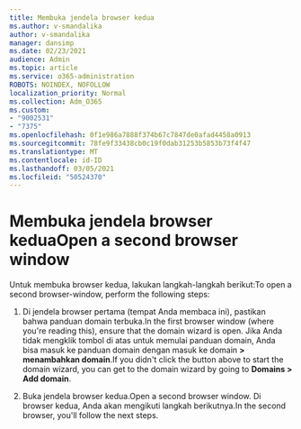 ```yaml
---
title: Membuka jendela browser kedua
ms.author: v-smandalika
author: v-smandalika
manager: dansimp
ms.date: 02/23/2021
audience: Admin
ms.topic: article
ms.service: o365-administration
ROBOTS: NOINDEX, NOFOLLOW
localization_priority: Normal
ms.collection: Adm_O365
ms.custom:
- "9002531"
- "7375"
ms.openlocfilehash: 0f1e986a7888f374b67c7847de0afad4458a0913
ms.sourcegitcommit: 78fe9f33438cb0c19f0dab31253b5853b73f4f47
ms.translationtype: MT
ms.contentlocale: id-ID
ms.lasthandoff: 03/05/2021
ms.locfileid: "50524370"
---
```

# <a name="open-a-second-browser-window"></a><span data-ttu-id="6db9d-102">Membuka jendela browser kedua</span><span class="sxs-lookup"><span data-stu-id="6db9d-102">Open a second browser window</span></span>

<span data-ttu-id="6db9d-103">Untuk membuka browser kedua, lakukan langkah-langkah berikut:</span><span class="sxs-lookup"><span data-stu-id="6db9d-103">To open a second browser-window, perform the following steps:</span></span>

1. <span data-ttu-id="6db9d-104">Di jendela browser pertama (tempat Anda membaca ini), pastikan bahwa panduan domain terbuka.</span><span class="sxs-lookup"><span data-stu-id="6db9d-104">In the first browser window (where you're reading this), ensure that the domain wizard is open.</span></span> <span data-ttu-id="6db9d-105">Jika Anda tidak mengklik tombol di atas untuk memulai panduan domain, Anda bisa masuk ke panduan domain dengan masuk ke domain **> menambahkan domain**.</span><span class="sxs-lookup"><span data-stu-id="6db9d-105">If you didn't click the button above to start the domain wizard, you can get to the domain wizard by going to **Domains > Add domain**.</span></span>

2. <span data-ttu-id="6db9d-106">Buka jendela browser kedua.</span><span class="sxs-lookup"><span data-stu-id="6db9d-106">Open a second browser window.</span></span> <span data-ttu-id="6db9d-107">Di browser kedua, Anda akan mengikuti langkah berikutnya.</span><span class="sxs-lookup"><span data-stu-id="6db9d-107">In the second browser, you'll follow the next steps.</span></span>
